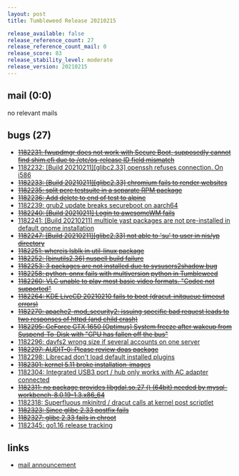 ```yaml
---
layout: post
title: Tumbleweed Release 20210215

release_available: false
release_reference_count: 27
release_reference_count_mail: 0
release_score: 83
release_stability_level: moderate
release_version: 20210215
---
```


## mail (0:0)

no relevant mails

## bugs (27)

<!--more-->

- ~~[1182231: fwupdmgr does not work with Secure Boot, supposedly cannot find shim.efi due to /etc/os-release ID field mismatch](https://bugzilla.opensuse.org/show_bug.cgi?id=1182231)~~
- [1182232: \[Build 20210211\]\[glibc2.33\] openssh refuses connection. On i586](https://bugzilla.opensuse.org/show_bug.cgi?id=1182232)
- ~~[1182233: \[Build 20210211\]\[glibc2.33\] chromium fails to render websites](https://bugzilla.opensuse.org/show_bug.cgi?id=1182233)~~
- ~~[1182235: split pcre testsuite in a separate RPM package](https://bugzilla.opensuse.org/show_bug.cgi?id=1182235)~~
- ~~[1182236: Add delete to end of test to alpine](https://bugzilla.opensuse.org/show_bug.cgi?id=1182236)~~
- [1182239: grub2 update breaks secureboot on aarch64](https://bugzilla.opensuse.org/show_bug.cgi?id=1182239)
- ~~[1182240: \[Build 20210211\] Login to awesomeWM fails](https://bugzilla.opensuse.org/show_bug.cgi?id=1182240)~~
- [1182241: \[Build 20210211\] multiple yast packages are not pre-installed in default gnome installation](https://bugzilla.opensuse.org/show_bug.cgi?id=1182241)
- ~~[1182247: \[Build 20210211\]\[glibc2.33\] not able to 'su' to user in nis/yp directory](https://bugzilla.opensuse.org/show_bug.cgi?id=1182247)~~
- ~~[1182251: whereis lsblk in util-linux package](https://bugzilla.opensuse.org/show_bug.cgi?id=1182251)~~
- ~~[1182252: \[binutils2.36\] nuspell build failure](https://bugzilla.opensuse.org/show_bug.cgi?id=1182252)~~
- ~~[1182253: 3 packages are not installed due to sysusers2shadow bug](https://bugzilla.opensuse.org/show_bug.cgi?id=1182253)~~
- ~~[1182258: python-onnx fails with multiversion python in Tumbleweed](https://bugzilla.opensuse.org/show_bug.cgi?id=1182258)~~
- ~~[1182260: VLC unable to play most basic video formats. "Codec not supported"](https://bugzilla.opensuse.org/show_bug.cgi?id=1182260)~~
- ~~[1182264: KDE LiveCD 20210210 fails to boot (dracut-initqueue timeout errors)](https://bugzilla.opensuse.org/show_bug.cgi?id=1182264)~~
- ~~[1182270: apache2-mod_security2: issuing specific bad request leads to two responses of httpd (and child crash)](https://bugzilla.opensuse.org/show_bug.cgi?id=1182270)~~
- ~~[1182295: GeForce GTX 1650 \[Optimus\] System freeze after wakeup from Suspend-To-Disk with "GPU has fallen off the bus"](https://bugzilla.opensuse.org/show_bug.cgi?id=1182295)~~
- [1182296: davfs2 wrong size if several accounts on one server](https://bugzilla.opensuse.org/show_bug.cgi?id=1182296)
- ~~[1182297: AUDIT-0: Please review doas package](https://bugzilla.opensuse.org/show_bug.cgi?id=1182297)~~
- [1182298: Librecad don't load default installed plugins](https://bugzilla.opensuse.org/show_bug.cgi?id=1182298)
- ~~[1182301: kernel 5.11 broke installation-images](https://bugzilla.opensuse.org/show_bug.cgi?id=1182301)~~
- [1182304: Integrated USB3 port / hub only works with AC adapter connected](https://bugzilla.opensuse.org/show_bug.cgi?id=1182304)
- ~~[1182311: no package provides libgdal.so.27 () (64bit) needed by mysql-workbench-8.0.19-1.3.x86_64](https://bugzilla.opensuse.org/show_bug.cgi?id=1182311)~~
- [1182318: Superfluous mkinitrd / dracut calls at kernel post scriptlet](https://bugzilla.opensuse.org/show_bug.cgi?id=1182318)
- ~~[1182323: Since glibc 2.33 postfix fails](https://bugzilla.opensuse.org/show_bug.cgi?id=1182323)~~
- ~~[1182327: glibc 2.33 fails in chroot](https://bugzilla.opensuse.org/show_bug.cgi?id=1182327)~~
- [1182345: go1.16 release tracking](https://bugzilla.opensuse.org/show_bug.cgi?id=1182345)



## links

- [mail announcement](https://lists.opensuse.org/archives/list/factory@lists.opensuse.org/thread/V74T63HST3OXCU5EC3PAPAVMM26J47BU)
